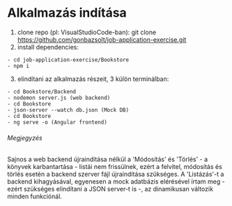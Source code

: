 # Alkalmazás indítása

1. clone repo (pl: VisualStudioCode-ban): git clone https://github.com/gonbazsolt/job-application-exercise.git
2. install dependencies:
```
- cd job-application-exercise/Bookstore
- npm i
```
3. elindítani az alkalmazás részeit, 3 külön terminálban:
```
- cd Bookstore/Backend
- nodemon server.js (web backend)
- cd Bookstore
- json-server --watch db.json (Mock DB)
- cd Bookstore
- ng serve -o (Angular frontend)
```

###### Megjegyzés

Sajnos a web backend újraindítása nélkül a 'Módosítás' és 'Törlés' - a könyvek karbantartása - listái nem frissülnek, ezért a felvitel, módosítás és törlés esetén a backend szerver fájl újraindítása szükséges. A 'Listázás'-t a backend kihagyásával, egyenesen a mock adatbázis elérésével írtam meg - ezért szükséges elindítani a JSON server-t is -, az dinamikusan változik minden funkciónál.
